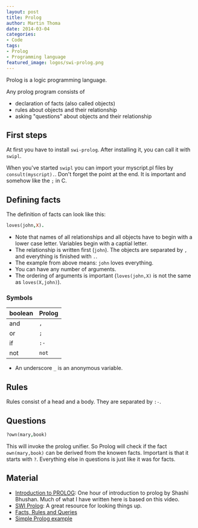 ```yaml
---
layout: post
title: Prolog
author: Martin Thoma
date: 2014-03-04
categories:
- Code
tags:
- Prolog
- Programming language
featured_image: logos/swi-prolog.png
---
```


Prolog is a logic programming language.

Any prolog program consists of

* declaration of facts (also called objects)
* rules about objects and their relationship
* asking "questions" about objects and their relationship

## First steps
At first you have to install `swi-prolog`. After installing it, you can call it
with `swipl`.

When you've started `swipl` you can import your myscript.pl files by `consult(myscript).`.
Don't forget the point at the end. It is important and somehow like the 
`;` in C.

## Defining facts
The definition of facts can look like this:

```prolog
loves(john,X).
```

* Note that names of all relationships and all objects have to begin with a lower
case letter. Variables begin with a captial letter.
* The relationship is written first (`john`). The objects are separated by `,` 
  and everything is finished with `.`.
* The example from above means: `john` loves everything.
* You can have any number of arguments.
* The ordering of arguments is important (`loves(john,X)` is not the same as `loves(X,john)`).

### Symbols

| boolean | Prolog |
|---------|--------|
| and     | `,`    |
| or      | `;`    |
| if      | `:-`   |
| not     | `not`  |

* An underscore `_` is an anonymous variable.

## Rules

Rules consist of a head and a body. They are separated by `:-`.

## Questions

```prolog
?own(mary,book)
```

This will invoke the prolog unifier. So Prolog will check if the fact 
`own(mary,book)` can be derived from the knowen facts. Important is that it
starts with `?`. Everything else in questions is just like it was for facts.

## Material
* [Introduction to PROLOG](http://www.youtube.com/watch?v=GHLfeGN5OMk): One hour of introduction to prolog by Shashi Bhushan. Much of what I have written here is based on this video.
* [SWI Prolog](http://www.swi-prolog.org/): A great resource for looking things up. 
* [Facts, Rules and Queries](http://www.cs.trincoll.edu/~ram/cpsc352/notes/prolog/factsrules.html)
* [Simple Prolog example](http://www.cs.toronto.edu/~hojjat/384w09/simple-prolog-examples.html)